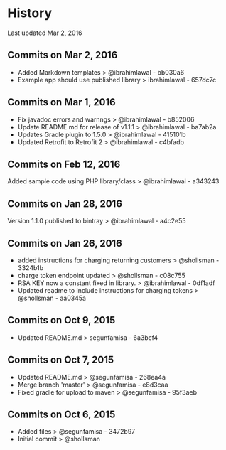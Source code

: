 # History
Last updated Mar 2, 2016

## Commits on Mar 2, 2016
- Added Markdown templates > @ibrahimlawal - bb030a6  
- Example app should use published library > ibrahimlawal - 657dc7c

## Commits on Mar 1, 2016
- Fix javadoc errors and warnngs > @ibrahimlawal - b852006  
- Update README.md for release of v1.1.1 > @ibrahimlawal - ba7ab2a  
- Updates Gradle plugin to 1.5.0 > @ibrahimlawal - 415101b
- Updated Retrofit to Retrofit 2 > @ibrahimlawal - c4bfadb  

## Commits on Feb 12, 2016
Added sample code using PHP library/class > @ibrahimlawal - a343243  

## Commits on Jan 28, 2016
Version 1.1.0 published to bintray > @ibrahimlawal - a4c2e55  

## Commits on Jan 26, 2016
- added instructions for charging returning customers > @shollsman - 3324b1b  
- charge token endpoint updated > @shollsman - c08c755  
- RSA KEY now a constant fixed in library. > @ibrahimlawal - 0df1adf  
- Updated readme to include instructions for charging tokens > @shollsman - aa0345a

## Commits on Oct 9, 2015
- Updated README.md > segunfamisa - 6a3bcf4

## Commits on Oct 7, 2015
- Updated README.md > @segunfamisa - 268ea4a  
- Merge branch 'master' > @segunfamisa - e8d3caa  
- Fixed gradle for upload to maven > @segunfamisa - 95f3aeb  

## Commits on Oct 6, 2015
- Added files > @segunfamisa - 3472b97
- Initial commit > @shollsman
